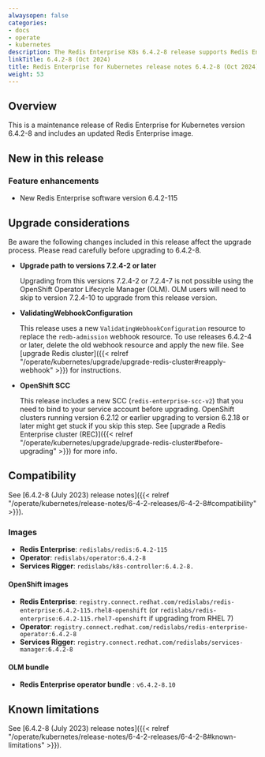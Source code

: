 ```yaml
---
alwaysopen: false
categories:
- docs
- operate
- kubernetes
description: The Redis Enterprise K8s 6.4.2-8 release supports Redis Enterprise Software 6.4.2.
linkTitle: 6.4.2-8 (Oct 2024)
title: Redis Enterprise for Kubernetes release notes 6.4.2-8 (Oct 2024)
weight: 53
---
```


## Overview

This is a maintenance release of Redis Enterprise for Kubernetes version 6.4.2-8 and includes an updated Redis Enterprise image.

## New in this release

### Feature enhancements

* New Redis Enterprise software version 6.4.2-115

## Upgrade considerations

Be aware the following changes included in this release affect the upgrade process. Please read carefully before upgrading to 6.4.2-8.

* **Upgrade path to versions 7.2.4-2 or later**

  Upgrading from this versions 7.2.4-2 or 7.2.4-7 is not possible using the OpenShift Operator Lifecycle Manager (OLM). OLM users will need to skip to version 7.2.4-10 to upgrade from this release version.

* **ValidatingWebhookConfiguration**

  This release uses a new `ValidatingWebhookConfiguration` resource to replace the `redb-admission` webhook resource. To use releases 6.4.2-4 or later, delete the old webhook resource and apply the new file. See [upgrade Redis cluster]({{< relref "/operate/kubernetes/upgrade/upgrade-redis-cluster#reapply-webhook" >}}) for instructions.

* **OpenShift SCC**

  This release includes a new SCC (`redis-enterprise-scc-v2`) that you need to bind to your service account before upgrading. OpenShift clusters running version 6.2.12 or earlier upgrading to version 6.2.18 or later might get stuck if you skip this step. See [upgrade a Redis Enterprise cluster (REC)]({{< relref "/operate/kubernetes/upgrade/upgrade-redis-cluster#before-upgrading" >}}) for more info.

## Compatibility

See [6.4.2-8 (July 2023) release notes]({{< relref "/operate/kubernetes/release-notes/6-4-2-releases/6-4-2-8#compatibility" >}}).

### Images

* **Redis Enterprise**: `redislabs/redis:6.4.2-115`
* **Operator**: `redislabs/operator:6.4.2-8`
* **Services Rigger**: `redislabs/k8s-controller:6.4.2-8.`

#### OpenShift images

* **Redis Enterprise**: `registry.connect.redhat.com/redislabs/redis-enterprise:6.4.2-115.rhel8-openshift`
    (or `redislabs/redis-enterprise:6.4.2-115.rhel7-openshift` if upgrading from RHEL 7)
* **Operator**: `registry.connect.redhat.com/redislabs/redis-enterprise-operator:6.4.2-8`
* **Services Rigger**: `registry.connect.redhat.com/redislabs/services-manager:6.4.2-8`

#### OLM bundle

* **Redis Enterprise operator bundle** : `v6.4.2-8.10`

## Known limitations

See [6.4.2-8 (July 2023) release notes]({{< relref "/operate/kubernetes/release-notes/6-4-2-releases/6-4-2-8#known-limitations" >}}).